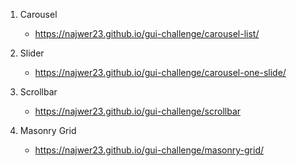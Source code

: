 1. Carousel
	- https://najwer23.github.io/gui-challenge/carousel-list/

2. Slider
	- https://najwer23.github.io/gui-challenge/carousel-one-slide/

3. Scrollbar
	- https://najwer23.github.io/gui-challenge/scrollbar

4. Masonry Grid
	- https://najwer23.github.io/gui-challenge/masonry-grid/